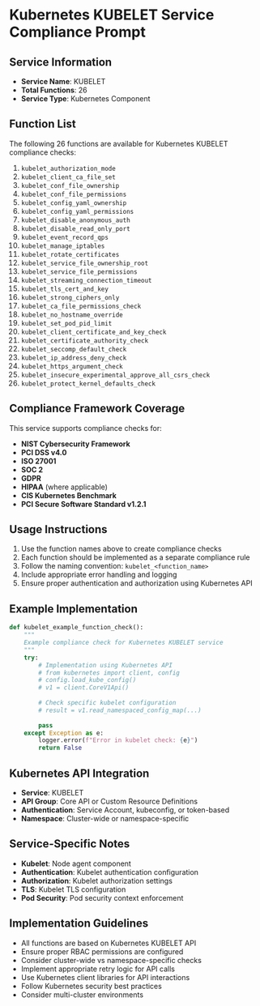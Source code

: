 # Kubernetes KUBELET Service Compliance Prompt

## Service Information
- **Service Name**: KUBELET
- **Total Functions**: 26
- **Service Type**: Kubernetes Component

## Function List
The following 26 functions are available for Kubernetes KUBELET compliance checks:

1. `kubelet_authorization_mode`
2. `kubelet_client_ca_file_set`
3. `kubelet_conf_file_ownership`
4. `kubelet_conf_file_permissions`
5. `kubelet_config_yaml_ownership`
6. `kubelet_config_yaml_permissions`
7. `kubelet_disable_anonymous_auth`
8. `kubelet_disable_read_only_port`
9. `kubelet_event_record_qps`
10. `kubelet_manage_iptables`
11. `kubelet_rotate_certificates`
12. `kubelet_service_file_ownership_root`
13. `kubelet_service_file_permissions`
14. `kubelet_streaming_connection_timeout`
15. `kubelet_tls_cert_and_key`
16. `kubelet_strong_ciphers_only`
17. `kubelet_ca_file_permissions_check`
18. `kubelet_no_hostname_override`
19. `kubelet_set_pod_pid_limit`
20. `kubelet_client_certificate_and_key_check`
21. `kubelet_certificate_authority_check`
22. `kubelet_seccomp_default_check`
23. `kubelet_ip_address_deny_check`
24. `kubelet_https_argument_check`
25. `kubelet_insecure_experimental_approve_all_csrs_check`
26. `kubelet_protect_kernel_defaults_check`


## Compliance Framework Coverage
This service supports compliance checks for:
- **NIST Cybersecurity Framework**
- **PCI DSS v4.0**
- **ISO 27001**
- **SOC 2**
- **GDPR**
- **HIPAA** (where applicable)
- **CIS Kubernetes Benchmark**
- **PCI Secure Software Standard v1.2.1**

## Usage Instructions
1. Use the function names above to create compliance checks
2. Each function should be implemented as a separate compliance rule
3. Follow the naming convention: `kubelet_<function_name>`
4. Include appropriate error handling and logging
5. Ensure proper authentication and authorization using Kubernetes API

## Example Implementation
```python
def kubelet_example_function_check():
    """
    Example compliance check for Kubernetes KUBELET service
    """
    try:
        # Implementation using Kubernetes API
        # from kubernetes import client, config
        # config.load_kube_config()
        # v1 = client.CoreV1Api()
        
        # Check specific kubelet configuration
        # result = v1.read_namespaced_config_map(...)
        
        pass
    except Exception as e:
        logger.error(f"Error in kubelet check: {e}")
        return False
```

## Kubernetes API Integration
- **Service**: KUBELET
- **API Group**: Core API or Custom Resource Definitions
- **Authentication**: Service Account, kubeconfig, or token-based
- **Namespace**: Cluster-wide or namespace-specific

## Service-Specific Notes
- **Kubelet**: Node agent component
- **Authentication**: Kubelet authentication configuration
- **Authorization**: Kubelet authorization settings
- **TLS**: Kubelet TLS configuration
- **Pod Security**: Pod security context enforcement


## Implementation Guidelines
- All functions are based on Kubernetes KUBELET API
- Ensure proper RBAC permissions are configured
- Consider cluster-wide vs namespace-specific checks
- Implement appropriate retry logic for API calls
- Use Kubernetes client libraries for API interactions
- Follow Kubernetes security best practices
- Consider multi-cluster environments
